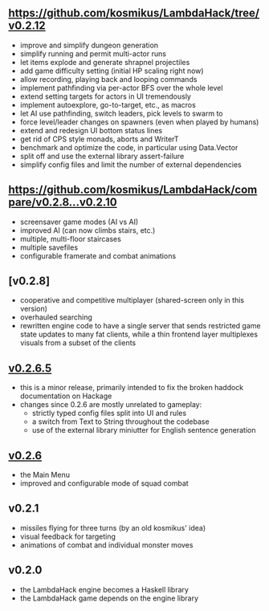 https://github.com/kosmikus/LambdaHack/tree/v0.2.12
-------

- improve and simplify dungeon generation
- simplify running and permit multi-actor runs
- let items explode and generate shrapnel projectiles
- add game difficulty setting (initial HP scaling right now)
- allow recording, playing back and looping commands
- implement pathfinding via per-actor BFS over the whole level
- extend setting targets for actors in UI tremendously
- implement autoexplore, go-to-target, etc., as macros
- let AI use pathfinding, switch leaders, pick levels to swarm to
- force level/leader changes on spawners (even when played by humans)
- extend and redesign UI bottom status lines
- get rid of CPS style monads, aborts and WriterT
- benchmark and optimize the code, in particular using Data.Vector
- split off and use the external library assert-failure
- simplify config files and limit the number of external dependencies

https://github.com/kosmikus/LambdaHack/compare/v0.2.8...v0.2.10
-------

- screensaver game modes (AI vs AI)
- improved AI (can now climbs stairs, etc.)
- multiple, multi-floor staircases
- multiple savefiles
- configurable framerate and combat animations

[v0.2.8]
------

- cooperative and competitive multiplayer (shared-screen only in this version)
- overhauled searching
- rewritten engine code to have a single server that sends restricted game state updates to many fat clients, while a thin frontend layer multiplexes visuals from a subset of the clients

[v0.2.6.5](v0.2.6.5)
--------

- this is a minor release, primarily intended to fix the broken haddock documentation on Hackage
- changes since 0.2.6 are mostly unrelated to gameplay:
    - strictly typed config files split into UI and rules
    - a switch from Text to String throughout the codebase
    - use of the external library miniutter for English sentence generation

[v0.2.6](https://github.com/kosmikus/LambdaHack/compare/v0.2.1...v0.2.6)
------

- the Main Menu
- improved and configurable mode of squad combat

v0.2.1
------

- missiles flying for three turns (by an old kosmikus' idea)
- visual feedback for targeting
- animations of combat and individual monster moves

v0.2.0
------

- the LambdaHack engine becomes a Haskell library
- the LambdaHack game depends on the engine library

